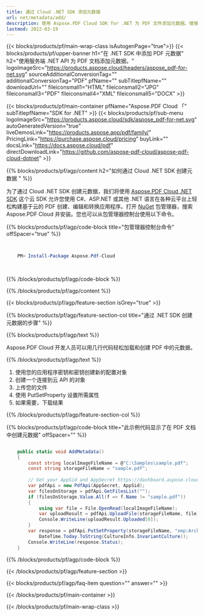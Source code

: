 ```yaml
---
title: 通过 Cloud .NET SDK 添加元数据
url: net/metadata/add/
description: 使用 Aspose.PDF Cloud SDK for .NET 为 PDF 文件添加元数据。增强可发现性和索引。
lastmod: 2022-03-19
---
```


{{< blocks/products/pf/main-wrap-class isAutogenPage="true">}}
{{< blocks/products/pf/upper-banner h1="在 .NET SDK 中添加 PDF 元数据" h2="使用服务端 .NET API 为 PDF 文档添加元数据。" logoImageSrc="https://products.aspose.cloud/headers/aspose_pdf-for-net.svg" sourceAdditionalConversionTag="" additionalConversionTag="PDF" pfName="" subTitlepfName="" downloadUrl="" fileiconsmall1="HTML" fileiconsmall2="JPG" fileiconsmall3="PDF" fileiconsmall4="XML" fileiconsmall5="DOCX" >}}

{{< blocks/products/pf/main-container pfName="Aspose.PDF Cloud 「" subTitlepfName="SDK for .NET" >}}
{{< blocks/products/pf/sub-menu logoImageSrc="https://products.aspose.cloud/sdk/aspose_pdf-for-net.svg"
autoGeneratedVersion="true"
liveDemosLink="https://products.aspose.app/pdf/family/" PricingLink="https://purchase.aspose.cloud/pricing" buyLink="" docsLink="https://docs.aspose.cloud/pdf"  directDownloadLink="https://github.com/aspose-pdf-cloud/aspose-pdf-cloud-dotnet" >}}

{{% blocks/products/pf/agp/content h2="如何通过 Cloud .NET SDK 创建元数据 " %}}

为了通过 Cloud .NET SDK 创建元数据，我们将使用
[Aspose.PDF Cloud .NET SDK](https://products.aspose.cloud/pdf/net/)
这个云 SDK 允许您使用 C#、ASP.NET 或其他 .NET 语言在各种云平台上轻松构建基于云的 PDF 创建、编辑和转换应用程序。打开
[NuGet](https://www.nuget.org/packages/Aspose.Pdf-Cloud)
包管理器，搜索
Aspose.PDF Cloud
并安装。您也可以从包管理器控制台使用以下命令。

{{% blocks/products/pf/agp/code-block title="包管理器控制台命令" offSpacer="true" %}}

```powershell

     
    PM> Install-Package Aspose.Pdf-Cloud
     
     

```

{{% /blocks/products/pf/agp/code-block %}}

{{% /blocks/products/pf/agp/content %}}

{{< blocks/products/pf/agp/feature-section isGrey="true" >}}

{{% blocks/products/pf/agp/feature-section-col title="通过 .NET SDK 创建元数据的步骤" %}}

{{% blocks/products/pf/agp/text %}}

Aspose.PDF Cloud 开发人员可以用几行代码轻松加载和创建 PDF 中的元数据。

{{% /blocks/products/pf/agp/text %}}

1. 使用您的应用程序密钥和密钥创建新的配置对象
1. 创建一个连接到云 API 的对象
1. 上传您的文件
1. 使用 PutSetProperty 设置所需属性
1. 如果需要，下载结果

{{% /blocks/products/pf/agp/feature-section-col %}}

{{% blocks/products/pf/agp/code-block title="此示例代码显示了在 PDF 文档中创建元数据" offSpacer="" %}}

```cs

    public static void AddMetadata()
    {
        const string localImageFileName = @"C:\Samples\sample.pdf";
        const string storageFileName = "sample.pdf";
        
        // Get your AppSid and AppSecret https://dashboard.aspose.cloud (free registration required).
        var pdfApi = new PdfApi(AppSecret, AppSid);
        var filesOnStorage = pdfApi.GetFilesList("");
        if (filesOnStorage.Value.All(f => f.Name != "sample.pdf"))
        {
            using var file = File.OpenRead(localImageFileName);
            var uploadResult = pdfApi.UploadFile(storageFileName, file);
            Console.WriteLine(uploadResult.Uploaded[0]);
        }
        var response = pdfApi.PutSetProperty(storageFileName, "xmp:ArchiveDate", 
            DateTime.Today.ToString(CultureInfo.InvariantCulture));
        Console.WriteLine(response.Status);
    }
```

{{% /blocks/products/pf/agp/code-block %}}

{{< /blocks/products/pf/agp/feature-section >}}

{{< blocks/products/pf/agp/faq-item question="" answer="" >}}

{{< /blocks/products/pf/main-container >}}

{{< /blocks/products/pf/main-wrap-class >}}

